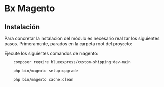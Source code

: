 # Bx Magento

## Instalación

Para concretar la instalacion del módulo es necesario realizar los siguientes pasos. Primeramente, parados en la carpeta root del proyecto:

 Ejecute los siguientes comandos de magento:
```
	composer require blueexpress/custom-shipping:dev-main
	
	php bin/magento setup:upgrade
	
	php bin/magento cache:clean
```
